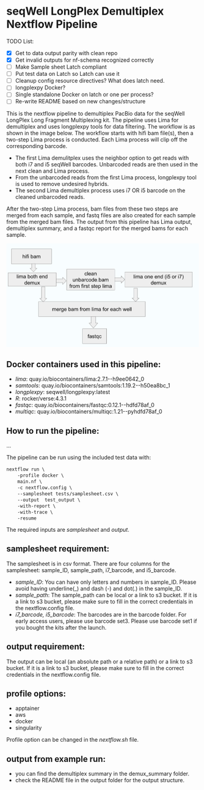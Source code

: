 # seqWell LongPlex Demultiplex Nextflow Pipeline
TODO List:

- [X] Get to data output parity with clean repo
- [X] Get invalid outputs for nf-schema recognized correctly
- [ ] Make Sample sheet Latch compliant
- [ ] Put test data on Latch so Latch can use it
- [ ] Cleanup config resource directives? What does latch need.
- [ ] longplexpy Docker?
- [ ] Single standalone Docker on latch or one per process?
- [ ] Re-write README based on new changes/structure

This is the nextflow pipeline to demultiplex PacBio data for the seqWell LongPlex Long Fragment Multiplexing kit.
The pipeline uses Lima for demultiplex and uses longplexpy tools for data filtering.
The workflow is as shown in the image below.
The workflow starts with hifi bam file(s), then a two-step Lima process is conducted. Each Lima process will clip off the corresponding barcode.

 - The first Lima demulitplex uses the neighbor option to get reads with both i7 and i5 seqWell barcodes. Unbarcoded reads are then used in the next clean and Lima process.
 - From the unbarcoded reads from the first Lima process, longplexpy tool is used to remove undesired hybrids.
 - The second Lima demultiplex process uses i7 OR i5 barcode on the cleaned unbarcoded reads. 

After the two-step Lima process, bam files from these two steps are merged from each sample, and fastq files are also created for each sample from the merged bam files. 
The output from this pipeline has Lima output, demultiplex summary, and a fastqc report for the merged bams for each sample.

![Fig1. demultiplex workflow](./docs/demux_workflow.png)

## Docker containers used in this pipeline:
 - *lima*: quay.io/biocontainers/lima:2.7.1--h9ee0642_0
 - *samtools*: quay.io/biocontainers/samtools:1.19.2--h50ea8bc_1
 - *longplexpy*: seqwell/longplexpy:latest
 - *R*: rocker/verse:4.3.1
 - *fastqc*: quay.io/biocontainers/fastqc:0.12.1--hdfd78af_0
 - *multiqc*: quay.io/biocontainers/multiqc:1.21--pyhdfd78af_0

## How to run the pipeline:
...

The pipeline can be run using the included test data with:

```
nextflow run \
    -profile docker \
    main.nf \
    -c nextflow.config \
    --samplesheet tests/samplesheet.csv \
    --output  test_output \
    -with-report \
    -with-trace \
    -resume
```

The required inputs are *samplesheet* and *output*.

## samplesheet requirement: 
The samplesheet is in csv format. There are four columns for the samplesheet: sample_ID, sample_path, i7_barcode, and i5_barcode.

 - *sample_ID*: You can have only letters and numbers in sample_ID.
 Please avoid having underline(_) and dash (-) and dot(.) in the sample_ID.
 - *sample_path*: The sample_path can be local or a link to s3 bucket.
 If it is a link to s3 bucket, please make sure to fill in the correct credentials in the nextflow.config file.
 - *i7_barcode, i5_barcode*: The barcodes are in the barcode folder.
 For early access users, please use barcode set3.
 Please use barcode set1 if you bought the kits after the launch.

## output requirement:
The output can be local (an absolute path or a relative path) or a link to s3 bucket.
If it is a link to s3 bucket, please make sure to fill in the correct credentials in the nextflow.config file.

## profile options: 
 - apptainer
 - aws
 - docker
 - singularity
   
Profile option can be changed in the *nextflow.sh* file.

## output from example run:
 - you can find the demultiplex summary in the demux_summary folder.
 - check the README file in the output folder for the output structure.


